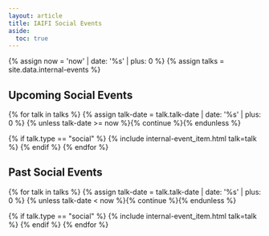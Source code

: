 ```yaml
---
layout: article
title: IAIFI Social Events
aside:
  toc: true
---
```


{% assign now = 'now' | date: '%s' | plus: 0 %}
{% assign talks = site.data.internal-events %}

## Upcoming Social Events

{% for talk in talks %}
  {% assign talk-date = talk.talk-date | date: '%s' | plus: 0 %}
  {% unless talk-date >= now %}{% continue %}{% endunless %}

  {% if talk.type == "social" %}
  {% include internal-event_item.html talk=talk %}
  {% endif %}
{% endfor %}

## Past Social Events

{% for talk in talks %}
  {% assign talk-date = talk.talk-date | date: '%s' | plus: 0 %}
  {% unless talk-date < now %}{% continue %}{% endunless %}

  {% if talk.type == "social" %}
  {% include internal-event_item.html talk=talk %}
  {% endif %}
{% endfor %}
